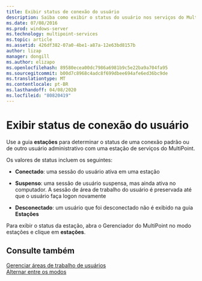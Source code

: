 ```yaml
---
title: Exibir status de conexão do usuário
description: Saiba como exibir o status do usuário nos serviços do MultiPoint
ms.date: 07/08/2016
ms.prod: windows-server
ms.technology: multipoint-services
ms.topic: article
ms.assetid: 426df382-07a0-4be1-a87a-12e63bd8157b
author: lizap
manager: dongill
ms.author: elizapo
ms.openlocfilehash: 89580ecea00dc7986a6981b9c5e22ba9a704fa95
ms.sourcegitcommit: b00d7c8968c4adc8f699dbee694afe6ed36bc9de
ms.translationtype: MT
ms.contentlocale: pt-BR
ms.lasthandoff: 04/08/2020
ms.locfileid: "80820419"
---
```

# <a name="view-user-connection-status"></a>Exibir status de conexão do usuário
Use a guia **estações** para determinar o status de uma conexão padrão ou de outro usuário administrativo com uma estação de serviços do MultiPoint.  
  
Os valores de status incluem os seguintes:  
  
-   **Conectado**: uma sessão do usuário ativa em uma estação  
  
-   **Suspenso**: uma sessão de usuário suspensa, mas ainda ativa no computador. A sessão de área de trabalho do usuário é preservada até que o usuário faça logon novamente  
  
-   **Desconectado**: um usuário que foi desconectado não é exibido na guia **Estações**  
  
Para exibir o status da estação, abra o Gerenciador do MultiPoint no modo estações e clique em **estações**.

## <a name="see-also"></a>Consulte também  
[Gerenciar áreas de trabalho de usuários](manage-user-desktops-using-multipoint-dashboard.md)  
[Alternar entre os modos](Switch-Between-Modes.md)